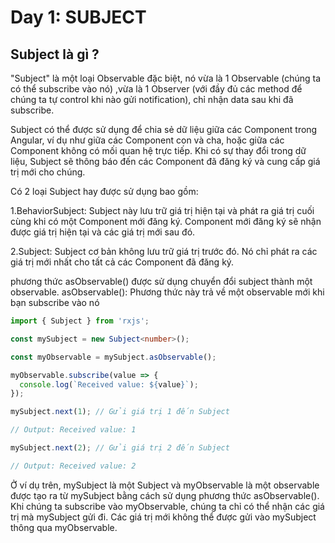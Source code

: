 # Day 1: SUBJECT

## Subject là gì ?

"Subject" là một loại Observable đặc biệt, nó vừa là 1 Observable (chúng ta có thể subscribe vào nó) ,vừa là 1 Observer (với đầy đủ các method để chúng ta tự control khi nào gửi notification), chỉ nhận data sau khi đã subscribe.

Subject có thể được sử dụng để chia sẻ dữ liệu giữa các Component trong Angular, ví dụ như giữa các Component con và cha, hoặc giữa các Component không có mối quan hệ trực tiếp. Khi có sự thay đổi trong dữ liệu, Subject sẽ thông báo đến các Component đã đăng ký và cung cấp giá trị mới cho chúng.

Có 2 loại Subject hay được sử dụng bao gồm:

1.BehaviorSubject: Subject này lưu trữ giá trị hiện tại và phát ra giá trị cuối cùng khi có một Component mới đăng ký. Component mới đăng ký sẽ nhận được giá trị hiện tại và các giá trị mới sau đó.

2.Subject: Subject cơ bản không lưu trữ giá trị trước đó. Nó chỉ phát ra các giá trị mới nhất cho tất cả các Component đã đăng ký.

phương thức asObservable() được sử dụng chuyển đổi subject thành một observable.
asObservable(): Phương thức này trả về một observable mới khi bạn subscribe vào nó

```typescript
import { Subject } from 'rxjs';

const mySubject = new Subject<number>();

const myObservable = mySubject.asObservable();

myObservable.subscribe(value => {
  console.log(`Received value: ${value}`);
});

mySubject.next(1); // Gửi giá trị 1 đến Subject

// Output: Received value: 1

mySubject.next(2); // Gửi giá trị 2 đến Subject

// Output: Received value: 2
```
Ở ví dụ trên, mySubject là một Subject và myObservable là một observable được tạo ra từ mySubject bằng cách sử dụng phương thức asObservable(). Khi chúng ta subscribe vào myObservable, chúng ta chỉ có thể nhận các giá trị mà mySubject gửi đi. Các giá trị mới không thể được gửi vào mySubject thông qua myObservable.